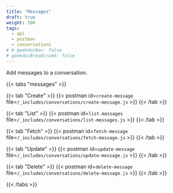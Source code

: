 ```yaml
---
title: "Messages"
draft: true
weight: 300
tags:
  - api
  - postman
  - conversations
# # geekdocNav: false
# geekdocBreadcrumb: false
---
```


Add messages to a conversation.

{{< tabs "messages" >}}

{{< tab "Create" >}}
{{< postman id=`create-message` file=`/_includes/conversations/create-message.js` >}}
{{< /tab >}}

{{< tab "List" >}}
{{< postman id=`list-messages` file=`/_includes/conversations/list-messages.js` >}}
{{< /tab >}}

{{< tab "Fetch" >}}
{{< postman id=`fetch-message` file=`/_includes/conversations/fetch-message.js` >}}
{{< /tab >}}

{{< tab "Update" >}}
{{< postman id=`update-message` file=`/_includes/conversations/update-message.js` >}}
{{< /tab >}}

{{< tab "Delete" >}}
{{< postman id=`delete-message` file=`/_includes/conversations/delete-message.js` >}}
{{< /tab >}}

{{< /tabs >}}
